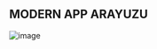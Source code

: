 
## MODERN APP ARAYUZU

![image](https://user-images.githubusercontent.com/48966180/173807602-e34143f9-a7af-4469-8a39-ccf242931b5e.png)
